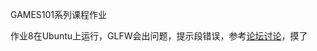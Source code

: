 GAMES101系列课程作业

作业8在Ubuntu上运行，GLFW会出问题，提示段错误，参考[论坛讨论](https://games-cn.org/forums/topic/zuoye8jibenkuangjiayunxingshibai/)，摸了
